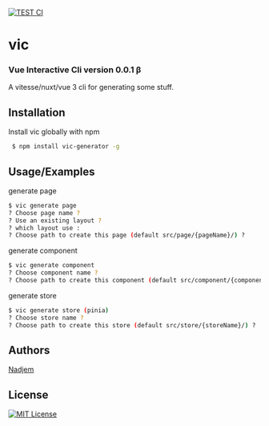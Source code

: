 [![TEST CI](https://github.com/nadjem/vic/actions/workflows/test.yml/badge.svg?branch=main)](https://github.com/nadjem/vic/actions/workflows/test.yml)
# vic 
### Vue Interactive Cli version 0.0.1 β
A vitesse/nuxt/vue 3 cli for generating some stuff.


## Installation

Install vic globally with npm

```bash
 $ npm install vic-generator -g
```

    
## Usage/Examples

generate page

```bash
$ vic generate page
? Choose page name ?
? Use an existing layout ?
? which layout use :
? Choose path to create this page (default src/page/{pageName}/) ?
```

generate component

```bash
$ vic generate component
? Choose component name ?
? Choose path to create this component (default src/component/{componentName}/) ? 
```

generate store

```bash
$ vic generate store (pinia)
? Choose store name ?
? Choose path to create this store (default src/store/{storeName}/) ? 
```


## Authors

[Nadjem](https://www.github.com/nadjem)


## License




[![MIT License](https://img.shields.io/badge/License-MIT-green.svg)](https://choosealicense.com/licenses/mit/)
